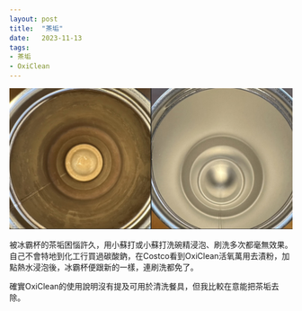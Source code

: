 ```yaml
---
layout: post
title:  "茶垢"
date:   2023-11-13
tags:
- 茶垢
- OxiClean
---
```

![茶垢](/media/2023-11-13-茶垢.jpeg)

被冰霸杯的茶垢困惱許久，用小蘇打或小蘇打洗碗精浸泡、刷洗多次都毫無效果。自己不會特地到化工行買過碳酸鈉，在Costco看到OxiClean活氧萬用去漬粉，加點熱水浸泡後，冰霸杯便跟新的一樣，連刷洗都免了。

確實OxiClean的使用說明沒有提及可用於清洗餐具，但我比較在意能把茶垢去除。